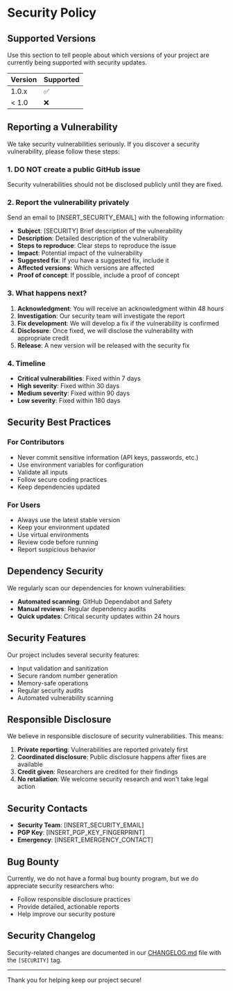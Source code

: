 # Security Policy

## Supported Versions

Use this section to tell people about which versions of your project are currently being supported with security updates.

| Version | Supported          |
| ------- | ------------------ |
| 1.0.x   | :white_check_mark: |
| < 1.0   | :x:                |

## Reporting a Vulnerability

We take security vulnerabilities seriously. If you discover a security vulnerability, please follow these steps:

### 1. **DO NOT** create a public GitHub issue
Security vulnerabilities should not be disclosed publicly until they are fixed.

### 2. Report the vulnerability privately
Send an email to [INSERT_SECURITY_EMAIL] with the following information:

- **Subject**: [SECURITY] Brief description of the vulnerability
- **Description**: Detailed description of the vulnerability
- **Steps to reproduce**: Clear steps to reproduce the issue
- **Impact**: Potential impact of the vulnerability
- **Suggested fix**: If you have a suggested fix, include it
- **Affected versions**: Which versions are affected
- **Proof of concept**: If possible, include a proof of concept

### 3. What happens next?

1. **Acknowledgment**: You will receive an acknowledgment within 48 hours
2. **Investigation**: Our security team will investigate the report
3. **Fix development**: We will develop a fix if the vulnerability is confirmed
4. **Disclosure**: Once fixed, we will disclose the vulnerability with appropriate credit
5. **Release**: A new version will be released with the security fix

### 4. Timeline

- **Critical vulnerabilities**: Fixed within 7 days
- **High severity**: Fixed within 30 days
- **Medium severity**: Fixed within 90 days
- **Low severity**: Fixed within 180 days

## Security Best Practices

### For Contributors

- Never commit sensitive information (API keys, passwords, etc.)
- Use environment variables for configuration
- Validate all inputs
- Follow secure coding practices
- Keep dependencies updated

### For Users

- Always use the latest stable version
- Keep your environment updated
- Use virtual environments
- Review code before running
- Report suspicious behavior

## Dependency Security

We regularly scan our dependencies for known vulnerabilities:

- **Automated scanning**: GitHub Dependabot and Safety
- **Manual reviews**: Regular dependency audits
- **Quick updates**: Critical security updates within 24 hours

## Security Features

Our project includes several security features:

- Input validation and sanitization
- Secure random number generation
- Memory-safe operations
- Regular security audits
- Automated vulnerability scanning

## Responsible Disclosure

We believe in responsible disclosure of security vulnerabilities. This means:

1. **Private reporting**: Vulnerabilities are reported privately first
2. **Coordinated disclosure**: Public disclosure happens after fixes are available
3. **Credit given**: Researchers are credited for their findings
4. **No retaliation**: We welcome security research and won't take legal action

## Security Contacts

- **Security Team**: [INSERT_SECURITY_EMAIL]
- **PGP Key**: [INSERT_PGP_KEY_FINGERPRINT]
- **Emergency**: [INSERT_EMERGENCY_CONTACT]

## Bug Bounty

Currently, we do not have a formal bug bounty program, but we do appreciate security researchers who:

- Follow responsible disclosure practices
- Provide detailed, actionable reports
- Help improve our security posture

## Security Changelog

Security-related changes are documented in our [CHANGELOG.md](CHANGELOG.md) file with the `[SECURITY]` tag.

---

Thank you for helping keep our project secure!
